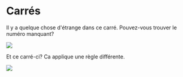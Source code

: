 # Carrés

Il y a quelque chose d'étrange dans ce carré. Pouvez-vous trouver le numéro manquant?

![](https://github.com/supportingami/sami-maths-club/blob/master/maths-club-pack/images/addition-squares-1.png?raw=true)

Et ce carré-ci? Ca applique une règle différente.

![](https://github.com/supportingami/sami-maths-club/blob/master/maths-club-pack/images/addition-squares-2.png?raw=true)
